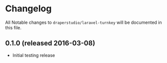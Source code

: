 # Changelog

All Notable changes to `draperstudio/laravel-turnkey` will be documented in this file.

## 0.1.0 (released 2016-03-08)

- Initial testing release
